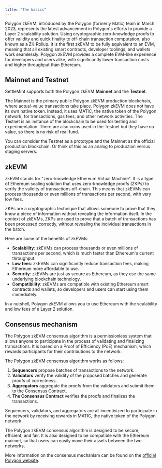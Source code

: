 ```yaml
---
title: "The basics"
---
```


Polygon zkEVM, introduced by the Polygon (formerly Matic) team in March 2023, represents the latest advancement in Polygon's efforts to provide a Layer 2 scalability solution. Using cryptographic zero-knowledge proofs to offer validity and quick finality to off-chain transaction computation, also known as a ZK-Rollup. It is the first zkEVM to be fully equivalent to an EVM, meaning that all existing smart contracts, developer toolings, and wallets work seamlessly. Polygon zkEVM provides a complete EVM-like experience for developers and users alike, with significantly lower transaction costs and higher throughput than Ethereum.

## Mainnet and Testnet

SettleMint supports both the Polygon zkEVM **Mainnet** and the **Testnet**.

The Mainnet is the primary public Polygon zkEVM production blockchain, where actual-value transactions take place. Polygon zkEVM does not have its own native token. Instead, it uses MATIC, the native token of the Polygon network, for transactions, gas fees, and other network activities. The Testnet is an instance of the blockchain to be used for testing and experimentation. There are also coins used in the Testnet but they have no value, so there is no risk of real fund.

You can consider the Testnet as a prototype and the Mainnet as the official production blockchain. Or think of this as an analog to production versus staging servers.

## zkEVM

zkEVM stands for "zero-knowledge Ethereum Virtual Machine". It is a type of Ethereum scaling solution that uses zero-knowledge proofs (ZKPs) to verify the validity of transactions off-chain. This means that zkEVMs can process thousands or even millions of transactions per second, with very low fees.

ZKPs are a cryptographic technique that allows someone to prove that they know a piece of information without revealing the information itself. In the context of zkEVMs, ZKPs are used to prove that a batch of transactions has been processed correctly, without revealing the individual transactions in the batch.

Here are some of the benefits of zkEVMs:

- **Scalability**: zkEVMs can process thousands or even millions of transactions per second, which is much faster than Ethereum's current throughput.
- **Low fees**: zkEVMs can significantly reduce transaction fees, making Ethereum more affordable to use.
- **Security**: zkEVMs are just as secure as Ethereum, as they use the same underlying blockchain technology.
- **Compatibility**: zkEVMs are compatible with existing Ethereum smart contracts and wallets, so developers and users can start using them immediately.

In a nutshell, Polygon zkEVM allows you to use Ethereum with the scalability and low fees of a Layer 2 solution.

## Consensus mechanism

The Polygon zkEVM consensus algorithm is a permissionless system that allows anyone to participate in the process of validating and finalizing transactions. It is based on a Proof of Efficiency (PoE) mechanism, which rewards participants for their contributions to the network.

The Polygon zkEVM consensus algorithm works as follows:

1. **Sequencers** propose batches of transactions to the network.
2. **Validators** verify the validity of the proposed batches and generate proofs of correctness.
3. **Aggregators** aggregate the proofs from the validators and submit them to the Consensus Contract.
4. **The Consensus Contract** verifies the proofs and finalizes the transactions.

Sequencers, validators, and aggregators are all incentivized to participate in the network by receiving rewards in MATIC, the native token of the Polygon network.

The Polygon zkEVM consensus algorithm is designed to be secure, efficient, and fair. It is also designed to be compatible with the Ethereum mainnet, so that users can easily move their assets between the two networks.

More information on the consensus mechanism can be found on the [official Polygon website](https://wiki.polygon.technology/docs/zkevm/architecture/).
